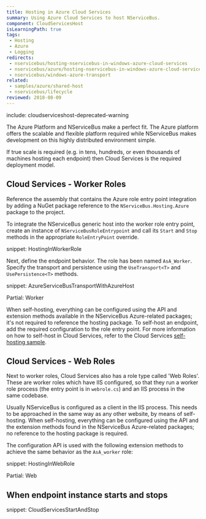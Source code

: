 ```yaml
---
title: Hosting in Azure Cloud Services
summary: Using Azure Cloud Services to host NServiceBus.
component: CloudServicesHost
isLearningPath: true
tags:
 - Hosting
 - Azure
 - Logging
redirects:
 - nservicebus/hosting-nservicebus-in-windows-azure-cloud-services
 - nservicebus/azure/hosting-nservicebus-in-windows-azure-cloud-services
 - nservicebus/windows-azure-transport
related:
 - samples/azure/shared-host
 - nservicebus/lifecycle
reviewed: 2018-08-09
---
```


include: cloudserviceshost-deprecated-warning

The Azure Platform and NServiceBus make a perfect fit. The Azure platform offers the scalable and flexible platform required while NServiceBus makes development on this highly distributed environment simple.

If true scale is required (e.g. in tens, hundreds, or even thousands of machines hosting each endpoint) then Cloud Services is the required deployment model.

## Cloud Services - Worker Roles

Reference the assembly that contains the Azure role entry point integration by adding a NuGet package reference to the `NServiceBus.Hosting.Azure` package to the project.

To integrate the NServiceBus generic host into the worker role entry point, create an instance of `NServiceBusRoleEntrypoint` and call its `Start` and `Stop` methods in the appropriate `RoleEntryPoint` override.

snippet: HostingInWorkerRole

Next, define the endpoint behavior. The role has been named `AsA_Worker`. Specify the transport and persistence using the `UseTransport<T>` and `UsePersistence<T>` methods.

snippet: AzureServiceBusTransportWithAzureHost

Partial: Worker

When self-hosting, everything can be configured using the API and extension methods available in the NServiceBus Azure-related packages; it's not required to reference the hosting package. To self-host an endpoint, add the required configuration to the role entry point. For more information on how to self-host in Cloud Services, refer to the Cloud Services [self-hosting sample](/samples/azure/self-host/).


## Cloud Services - Web Roles

Next to worker roles, Cloud Services also has a role type called 'Web Roles'. These are worker roles which have IIS configured, so that they run a worker role process (the entry point is in `webrole.cs`) and an IIS process in the same codebase.

Usually NServiceBus is configured as a client in the IIS process. This needs to be approached in the same way as any other website, by means of self-hosting. When self-hosting, everything can be configured using the API and the extension methods found in the NServiceBus Azure-related packages; no reference to the hosting package is required.

The configuration API is used with the following extension methods to achieve the same behavior as the `AsA_worker` role:

snippet: HostingInWebRole

Partial: Web


## When endpoint instance starts and stops


snippet: CloudServicesStartAndStop